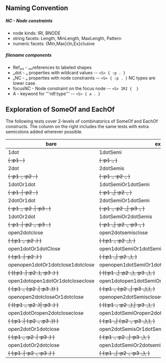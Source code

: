 ## Naming Convention

##### NC - Node constraints
* node kinds: IRI, BNODE
* string facets: Length, MinLength, MaxLength, Pattern 
* numeric facets: {Min,Max}{In,Ex}clusive

##### filename components
* Ref₍ₙ₎ - ₍ₙ₎references to labeled shapes
* ₙdot - ₙ properties with wildcard values -- `<S> { :p . }`
* ₙNC - ₙ properties with node constraints -- `<S> { :p . }` NC types are lower case.
* focusNC - Node constraint on the focus node -- `<S> IRI {  }`
* A - keyword for '''rdf:type''' -- `<S> { a . }`

## Exploration of SomeOf and EachOf

The following tests cover 2-levels of combinatorics of SomeOf and EachOf constructs.
The column on the right includes the same tests with extra semicolons added wherever possible.

| bare				   | extra ';'s					      |
| ---				   | ---					      |
| 1dot				   | 1dotSemi					      |
| <S> { :p1 . }			   | <S> { :p1 ., }				      |
| 2dot				   | 2dotSemis					      |
| <S> { :p1 ., :p2 . }		   | <S> { :p1 ., :p2 ., }			      |
| 1dotOr1dot			   | 1dotSemiOr1dotSemi				      |
| <S> { :p1 .\| :p2 . }		   | <S> { :p1 .,\| :p2 ., }			      |
| 2dotOr1dot			   | 2dotSemiOr1dotSemi				      |
| <S> { :p1 ., :p2 .\| :p3 . }	   | <S> { :p1 ., :p2 .,\| :p3 ., }		      |
| 1dotOr2dot			   | 1dotSemiOr2dotSemis			      |
| <S> { :p1 .\| :p2 ., :p3 . }	   | <S> { :p1 .,\| :p2 ., :p3 ., }		      |
| open2dotclose			   | open2dotsemisclose				      |
| <S> { (:p1 ., :p2 .) }	   | <S> { (:p1 ., :p2 .,), }			      |
| open1dotOr1dotClose		   | open1dotSemiOr1dotSemicloseSemi		      |
| <S> { (:p1 .\| :p2 .) }	   |  <S> { (:p1 .,\| :p2 .,), }		      |
| openopen1dotOr1dotclose1dotclose | openopen1dotSemiOr1dotSemiclose1dotSemicloseSemi |
| <S> { ((:p1 .\| :p2 .), :p3 .) } | <S> { ((:p1 .,\| :p2 .,), :p3 .,), }	      |
| open1dotopen1dotOr1dotcloseclose | open1dotopen1dotSemiOr1dotSemicloseSemicloseSemi |
| <S> { (:p1 ., (:p2 .\| :p3 .)) } | <S> { (:p1 ., (:p2 .,\| :p3 .,),), }	      |
| openopen2dotcloseOr1dotclose	   | openopen2dotSemiscloseOr1dotSemiclose	      |
| <S> { ((:p1 ., :p2 .)\| :p3 .) } | <S> { ((:p1 ., :p2 .,),\| :p3 .,), }	      |
| open1dotOropen2dotcloseclose	   | open1dotSemiOropen2dotSemiscloseclose	      |
| <S> { (:p1 .\| (:p2 ., :p3 .)) } | <S> { (:p1 .,\| (:p2 ., :p3 .,),), }	      |
| open2dotOr1dotclose		   | open2dotSemisOr1dotSemiclose		      |
| <S> { (:p1 ., :p2 .\| :p3 .) }   | <S> { (:p1 ., :p2 .,\| :p3 .,), }		      |
| open1dotOr2dotclose		   | open1dotSemiOr2dotsemisclose		      |
| <S> { (:p1 .\| :p2 ., :p3 .) }   | <S> { (:p1 .,\| :p2 ., :p3 .,), }		      |

